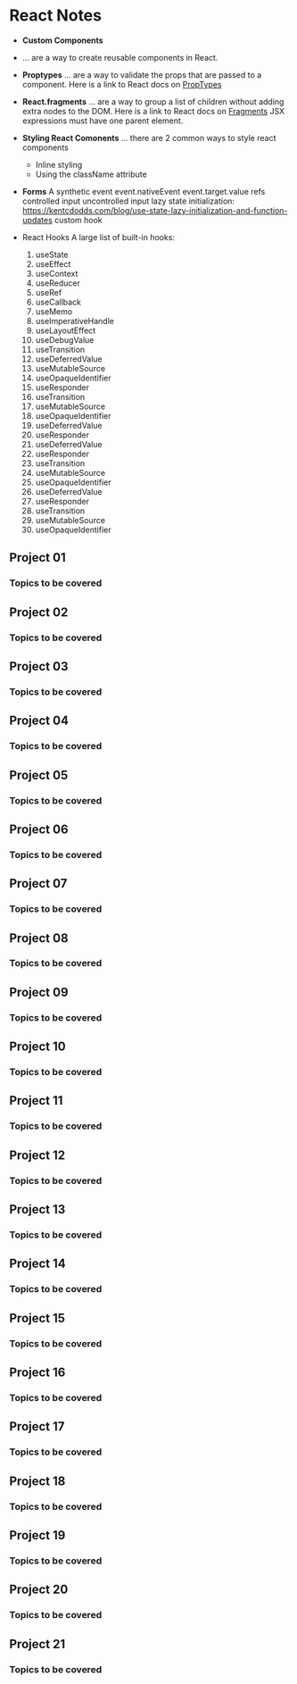 # React Notes

- **Custom Components**
- ... are a way to create reusable components in React.
- **Proptypes**
    ... are a way to validate the props that are passed to a component. Here is a link to React docs on [PropTypes](https://react.dev/reference/react/Component#static-proptypes)
- **React.fragments**
  ... are a way to group a list of children without adding extra nodes to the DOM. Here is a link to React docs on [Fragments](https://react.dev/reference/react/Fragment)
  JSX expressions must have one parent element.
- **Styling React Comonents**
  ... there are 2 common ways to style react components
  - Inline styling
  - Using the className attribute
- **Forms**
    A synthetic event
    event.nativeEvent
    event.target.value
    refs
    controlled input
    uncontrolled input
    lazy state initialization: https://kentcdodds.com/blog/use-state-lazy-initialization-and-function-updates
    custom hook


- React Hooks
A large list of built-in hooks:
  1. useState
  2. useEffect
  3. useContext
  4. useReducer
  5. useRef
  6. useCallback
  7. useMemo
  8. useImperativeHandle
  9. useLayoutEffect
  10. useDebugValue
  11. useTransition
  12. useDeferredValue
  13. useMutableSource
  14. useOpaqueIdentifier
  15. useResponder
  16. useTransition
  17. useMutableSource
  18. useOpaqueIdentifier
  19. useDeferredValue
  20. useResponder
  21. useDeferredValue
  22. useResponder
  23. useTransition
  24. useMutableSource
  25. useOpaqueIdentifier
  26. useDeferredValue
  27. useResponder
  28. useTransition
  29. useMutableSource
  30. useOpaqueIdentifier


## Project 01

### Topics to be covered

## Project 02

### Topics to be covered

## Project 03

### Topics to be covered

## Project 04

### Topics to be covered

## Project 05

### Topics to be covered

## Project 06

### Topics to be covered

## Project 07

### Topics to be covered

## Project 08

### Topics to be covered

## Project 09

### Topics to be covered

## Project 10

### Topics to be covered

## Project 11

### Topics to be covered

## Project 12

### Topics to be covered

## Project 13

### Topics to be covered

## Project 14

### Topics to be covered

## Project 15

### Topics to be covered

## Project 16

### Topics to be covered

## Project 17

### Topics to be covered

## Project 18

### Topics to be covered

## Project 19

### Topics to be covered

## Project 20

### Topics to be covered

## Project 21

### Topics to be covered
